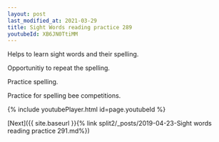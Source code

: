 ```yaml
---
layout: post
last_modified_at: 2021-03-29
title: Sight Words reading practice 289
youtubeId: XB6JN0TtiMM
---
```

 
 
Helps to learn sight words and their spelling.

Opportunitiy to repeat the spelling. 

Practice spelling. 
 
Practice for spelling bee competitions. 
 
{% include youtubePlayer.html id=page.youtubeId %}
 
 

[Next]({{ site.baseurl }}{% link  split2/_posts/2019-04-23-Sight words reading practice 291.md%})
 
